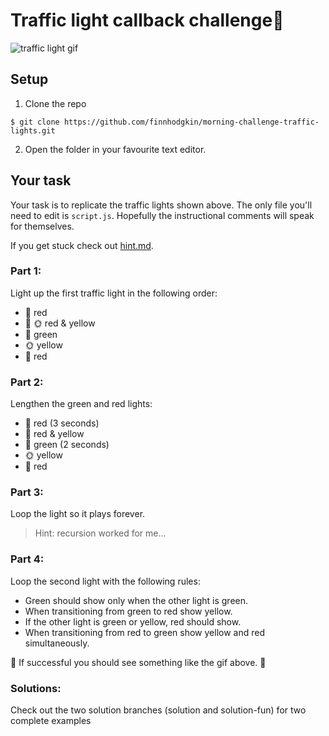 # Traffic light callback challenge:vertical_traffic_light:

![traffic light gif](https://user-images.githubusercontent.com/22300773/27510355-77a53678-5906-11e7-8215-845f9c987e09.gif)

## Setup

1. Clone the repo

```
$ git clone https://github.com/finnhodgkin/morning-challenge-traffic-lights.git
```

2. Open the folder in your favourite text editor.

## Your task

Your task is to replicate the traffic lights shown above. The only file you'll
need to edit is `script.js`. Hopefully the instructional comments will speak for
themselves.

If you get stuck check out [hint.md](./hint.md).

### Part 1:

Light up the first traffic light in the following order:

+ :red_circle: red
+ :red_circle: :sun_with_face: red & yellow
+ :green_apple: green
+ :sun_with_face: yellow
+ :red_circle: red

### Part 2:

Lengthen the green and red lights:

+ :red_circle: red (3 seconds)
+ :red_circle: red & yellow
+ :green_apple: green (2 seconds)
+ :sun_with_face: yellow
+ :red_circle: red

### Part 3:

Loop the light so it plays forever.

> Hint: recursion worked for me...

### Part 4:

Loop the second light with the following rules:

+ Green should show only when the other light is green.
+ When transitioning from green to red show yellow.
+ If the other light is green or yellow, red should show.
+ When transitioning from red to green show yellow and red simultaneously.

:vertical_traffic_light: If successful you should see something like the
gif above. :tada:

### Solutions:

Check out the two solution branches (solution and solution-fun) for two complete examples
